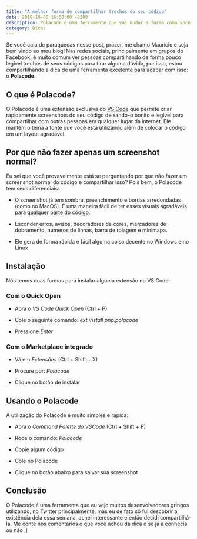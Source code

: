 ```yaml
---
title: "A melhor forma de compartilhar trechos do seu código"
date: 2018-10-05 16:50:00 -0200
description: Polacode é uma ferramente que vai mudar a forma como você compartilha o seu código
category: Dicas
---
```


Se você caiu de paraquedas nesse post, prazer, me chamo Maurício e seja bem vindo ao meu blog! 
Nas redes sociais, principalmente em grupos do Facebook, é muito comum ver pessoas compartilhando de forma pouco legível trechos de seus códigos para tirar alguma dúvida, por isso, estou compartilhando a dica de uma ferramenta excelente para acabar com isso: o **Polacode**.


## O que é Polacode?

O Polacode é uma extensão exclusiva do [VS Code](https://code.visualstudio.com/) que permite criar rapidamente screenshots do seu código deixando-o bonito e legível para compartilhar com outras pessoas em qualquer lugar da internet. Ele mantém o tema a fonte que você está utilizando além de colocar o código em um layout agradável.

## Por que não fazer apenas um screenshot normal?

Eu sei que você provavelmente está se perguntando por que não fazer um screenshot normal do código e compartilhar isso? Pois bem, o Polacode tem seus diferenciais:

- O screenshot já tem sombra, preenchimento e bordas arredondadas (como no MacOS). É uma maneira fácil de ter esses visuais agradáveis para qualquer parte do código.
 
- Esconder erros, avisos, decoradores de cores, marcadores de dobramento, números de linhas, barra de rolagem e minimapa.

- Ele gera de forma rápida e fácil alguma coisa decente no Windows e no Linux


## Instalação

Nós temos duas formas para instalar alguma extensão no VS Code:

### Com o Quick Open

- Abra o *VS Code Quick Open* (Ctrl + P)

- Cole o seguinte comando: *ext install pnp.polacode*

- Pressione *Enter*


### Com o Marketplace integrado

- Vá em *Extensões* (Ctrl + Shift + X)

- Procure por: *Polacode*

- Clique no botão de instalar


## Usando o Polacode

A utilização do Polacode é muito simples e rápida:

- Abra  o *Command Palette do VSCode* (Ctrl + Shift + P)

- Rode o comando: *Polacode*

- Copie algum código

- Cole no Polacode

- Clique no botão abaixo para salvar sua screenshot

## Conclusão

O Polacode é uma ferramenta que eu vejo muitos desenvolvedores gringos utilizando, no Twitter principalmente, mas eu de fato só fui descobrir a existência dela essa semana, achei interessante e então decidi compartilhá-la. Me conte nos comentários o que você achou da dica e se já a conhecia ou não ;)